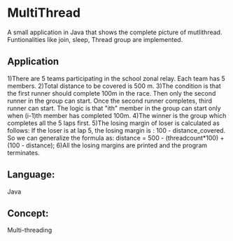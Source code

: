 # MultiThread
A small application in Java that shows the complete picture of mutlithread. Funtionalities like join, sleep, Thread group are implemented. 

Application
-----------
1)There are 5 teams participating in the school zonal relay. Each team has 5 members. 
2)Total distance to be covered is 500 m.
3)The condition is that the first runner should complete 100m in the race. Then only the second runner in the group can start. Once the second runner completes, third runner can start. The logic is that "ith" member in the group can start only when (i-1)th member has completed 100m.
4)The winner is the group which completes all the 5 laps first.
5)The losing margin of loser is calculated as follows: If the loser is at lap 5, the losing margin is : 100 - distance_covered. So we can generalize the formula as: distance  = 500 - (threadcount*100) + (100 - distance);
6)All the losing margins are printed and the program terminates.

Language:
---------
Java

Concept:
--------
Multi-threading

